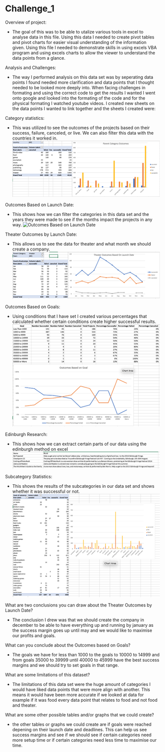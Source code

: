 # Challenge_1

Overview of project: 
 - The goal of this was to be able to utalize various tools in excel to analyse data in this file. Using this data I needed to create pivot tables and pivot charts for easier visual understanding of the information given. Using this file I needed to demonstrate skills in using excels VBA program and using excels charts to allow the viewer to understand the data points from a glance. 

Analysis and Challenges: 
- The way I performed analysis on this data set was by seperating data points I found needed more clarification and data points that I thought needed to be looked more deeply into. When facing challenges in formating and using the correct code to get the results I wanted I went onto google and looked into the formating of the code and for the physical formating I watched youtube videos. I created new sheets on the data points I wanted to link together and the sheets I created were:

Category statistics: 
- This was utilized to see the outcomes of the projects based on their success, failure, canceled, or live. We can also filter this data with the countries it worked in.![Category Statistics](/Category_statistics.png)

Outcomes Based on Launch Date: 
- This shows how we can filter the categories in this data set and the years they were made to see if the months impact the projects in any way. 
 ![Outcomes Based on Launch Date](/Outcomes_based_on_launch_date.png)

Theater Outcomes by Launch Date: 
- This allows us to see the data for theater and what month we should create a company.
 ![Theater Outcomes by Launch Date](/Theater_outcomes_by_launch_date.png)

Outcomes Based on Goals: 
- Using conditions that I have set I created various percentages that calculated whether certain conditions create higher successful results.
 ![Outcomes Based on Goals](/outcomes_based_on_goals.png)

Edinburgh Research: 
- This shows how we can extract certain parts of our data using the edinburgh method on excel
 ![Edinburgh Research](/edinburgh_research.png)

Subcategory Statistics: 
- This shows the results of the subcategories in our data set and shows whether it was successful or not.
 ![Subcategory Statistics](/subcategory_statistics.png)

What are two conclusions you can draw about the Theater Outcomes by Launch Date?
- The conclusion I drew was that we should create the company in december to be able to have everything up and running by january as the success margin goes up until may and we would like to maximise our profits and goals. 

What can you conclude about the Outcomes based on Goals?
- The goals we have for less than 1000 to the goals to 10000 to 14999 and from goals 35000 to 39999 until 40000 to 45999 have the best success margins and we should try to set goals in that range. 

What are some limitations of this dataset?
- The limitations of this data set were the huge amount of categories I would have liked data points that were more align with another. This means it would have been more accurate if we looked at data for example if it was food every data point that relates to food and not food and theater. 

What are some other possible tables and/or graphs that we could create?
- the other tables or graphs we could create are if goals were reached depening on their launch date and deadlines. This can help us see success margins and see if we should see if certain categories need more setup time or if certain categories need less time to maximise our time. 
